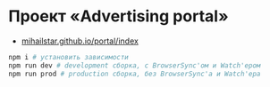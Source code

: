 # Проект «Advertising portal»

- [mihailstar.github.io/portal/index](https://mihailstar.github.io/portal/index.html)

```bash
npm i # установить зависимости
npm run dev # development сборка, с BrowserSync'ом и Watch'ером
npm run prod # production сборка, без BrowserSync'а и Watch'ера
```
